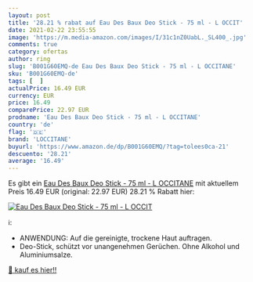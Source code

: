 ```yaml
---
layout: post
title: '28.21 % rabat auf Eau Des Baux Deo Stick - 75 ml - L OCCIT'
date: 2021-02-22 23:55:55
image: 'https://m.media-amazon.com/images/I/31c1nZ0UabL._SL400_.jpg'
comments: true
category: ofertas
author: ring
slug: 'B001G60EMQ-de Eau Des Baux Deo Stick - 75 ml - L OCCITANE'
sku: 'B001G60EMQ-de'
tags: [  ]
actualPrice: 16.49 EUR
currency: EUR
price: 16.49
comparePrice: 22.97 EUR
prodname: 'Eau Des Baux Deo Stick - 75 ml - L OCCITANE'
country: 'de'
flag: '🇩🇪'
brand: 'LOCCITANE'
buyurl: 'https://www.amazon.de/dp/B001G60EMQ/?tag=tolees0ca-21'
descuento: '28.21'
average: '16.49'
---
```


Es gibt ein [Eau Des Baux Deo Stick - 75 ml - L OCCITANE](https://www.amazon.de/dp/B001G60EMQ/?tag=tolees0ca-21) mit aktuellem Preis 16.49 EUR (original: 22.97 EUR) 28.21 % Rabatt hier:

[![Eau Des Baux Deo Stick - 75 ml - L OCCIT](https://m.media-amazon.com/images/I/31c1nZ0UabL._SL400_.jpg)](https://www.amazon.de/dp/B001G60EMQ/?tag=tolees0ca-21)

ℹ️:

- ANWENDUNG: Auf die gereinigte, trockene Haut auftragen.
- Deo-Stick, schützt vor unangenehmen Gerüchen. Ohne Alkohol und Aluminiumsalze.

[🛒 kauf es hier!!](https://www.amazon.de/dp/B001G60EMQ/?tag=tolees0ca-21)
